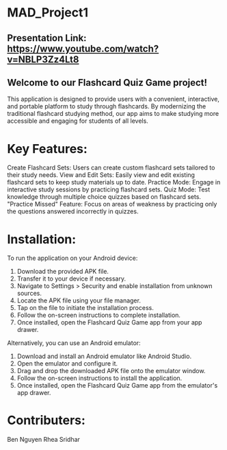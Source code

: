 # MAD_Project1
## Presentation Link: https://www.youtube.com/watch?v=NBLP3Zz4Lt8

## Welcome to our Flashcard Quiz Game project!

This application is designed to provide users with a convenient, interactive, and portable platform to study through flashcards. By modernizing the traditional flashcard studying method, our app aims to make studying more accessible and engaging for students of all levels.

# Key Features: 
Create Flashcard Sets: Users can create custom flashcard sets tailored to their study needs.
View and Edit Sets: Easily view and edit existing flashcard sets to keep study materials up to date.
Practice Mode: Engage in interactive study sessions by practicing flashcard sets.
Quiz Mode: Test knowledge through multiple choice quizzes based on flashcard sets.
"Practice Missed" Feature: Focus on areas of weakness by practicing only the questions answered incorrectly in quizzes.


# Installation:
To run the application on your Android device:

1. Download the provided APK file.
2. Transfer it to your device if necessary.
3. Navigate to Settings > Security and enable installation from unknown sources.
4. Locate the APK file using your file manager.
5. Tap on the file to initiate the installation process.
6. Follow the on-screen instructions to complete installation.
7. Once installed, open the Flashcard Quiz Game app from your app drawer.

Alternatively, you can use an Android emulator:

1. Download and install an Android emulator like Android Studio.
2. Open the emulator and configure it.
3. Drag and drop the downloaded APK file onto the emulator window.
4. Follow the on-screen instructions to install the application.
5. Once installed, open the Flashcard Quiz Game app from the emulator's app drawer.

# Contributers: 
Ben Nguyen
Rhea Sridhar

